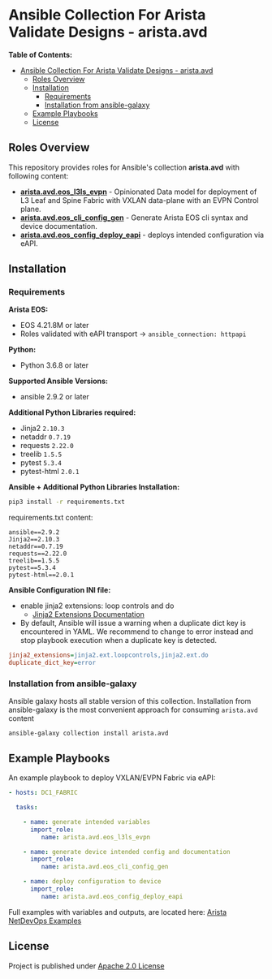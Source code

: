 # Ansible Collection For Arista Validate Designs - arista.avd

**Table of Contents:**

- [Ansible Collection For Arista Validate Designs - arista.avd](#ansible-collection-for-arista-validate-designs---aristaavd)
  - [Roles Overview](#roles-overview)
  - [Installation](#installation)
    - [Requirements](#requirements)
    - [Installation from ansible-galaxy](#installation-from-ansible-galaxy)
  - [Example Playbooks](#example-playbooks)
  - [License](#license)

## Roles Overview

This repository provides roles for Ansible's collection __arista.avd__ with following content:

- [__arista.avd.eos_l3ls_evpn__](roles/eos_l3ls_evpn/README.md) - Opinionated Data model for deployment of L3 Leaf and Spine Fabric with VXLAN data-plane with an EVPN Control plane.
- [__arista.avd.eos_cli_config_gen__](roles/eos_cli_config_gen/README.md) - Generate Arista EOS cli syntax and device documentation.
- [__arista.avd.eos_config_deploy_eapi__](roles/eos_config_deploy_eapi/README.md) - deploys intended configuration via eAPI.

## Installation

### Requirements

**Arista EOS:**

- EOS 4.21.8M or later
- Roles validated with eAPI transport -> `ansible_connection: httpapi`

**Python:**

- Python 3.6.8 or later

**Supported Ansible Versions:**

- ansible 2.9.2 or later

**Additional Python Libraries required:**

- Jinja2  `2.10.3`
- netaddr `0.7.19`
- requests `2.22.0`
- treelib `1.5.5`
- pytest `5.3.4`
- pytest-html `2.0.1`

**Ansible + Additional Python Libraries Installation:**

```bash
pip3 install -r requirements.txt
```

requirements.txt content:

```text
ansible==2.9.2
Jinja2==2.10.3
netaddr==0.7.19
requests==2.22.0
treelib==1.5.5
pytest==5.3.4
pytest-html==2.0.1
```

**Ansible Configuration INI file:**

- enable jinja2 extensions: loop controls and do
  - [Jinja2 Extensions Documentation](https://svn.python.org/projects/external/Jinja-2.1.1/docs/_build/html/extensions.html)
- By default, Ansible will issue a warning when a duplicate dict key is encountered in YAML. We recommend to change to error instead and stop playbook execution when a duplicate key is detected.

```ini
jinja2_extensions=jinja2.ext.loopcontrols,jinja2.ext.do
duplicate_dict_key=error
```

### Installation from ansible-galaxy

Ansible galaxy hosts all stable version of this collection. Installation from ansible-galaxy is the most convenient approach for consuming `arista.avd` content

```shell
ansible-galaxy collection install arista.avd
```

## Example Playbooks

An example playbook to deploy VXLAN/EVPN Fabric via eAPI:

```yml
- hosts: DC1_FABRIC

  tasks:

    - name: generate intended variables
      import_role:
         name: arista.avd.eos_l3ls_evpn

    - name: generate device intended config and documentation
      import_role:
         name: arista.avd.eos_cli_config_gen

    - name: deploy configuration to device
      import_role:
         name: arista.avd.eos_config_deploy_eapi
```

Full examples with variables and outputs, are located here:
[Arista NetDevOps Examples](https://github.com/aristanetworks/netdevops-examples)

## License

Project is published under [Apache 2.0 License](../../../LICENSE)
